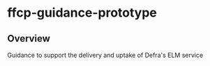 # ffcp-guidance-prototype

## Overview
Guidance to support the delivery and uptake of Defra's ELM service
